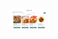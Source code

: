 <a href='https://quangnguyen4673.github.io/Recipe-app' rel="noreferrer" target='_blank'>
    <img src='./src/components/assets/images/recipe app.png' height='31.25rem' alt=''/>
</a>
